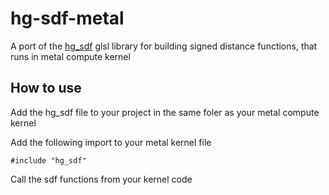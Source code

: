 # hg-sdf-metal
A port of the [hg_sdf](http://mercury.sexy/hg_sdf/) glsl library for building signed distance functions, that runs in metal compute kernel


## How to use

Add the hg_sdf file to your project in the same foler as your metal compute kernel

Add the following import to your metal kernel file

`#include "hg_sdf"`

Call the sdf functions from your kernel code

